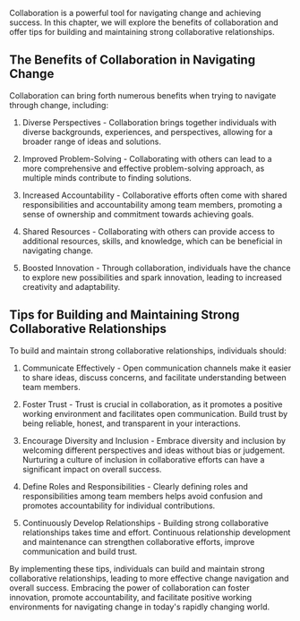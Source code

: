 
Collaboration is a powerful tool for navigating change and achieving success. In this chapter, we will explore the benefits of collaboration and offer tips for building and maintaining strong collaborative relationships.

The Benefits of Collaboration in Navigating Change
--------------------------------------------------

Collaboration can bring forth numerous benefits when trying to navigate through change, including:

1. Diverse Perspectives - Collaboration brings together individuals with diverse backgrounds, experiences, and perspectives, allowing for a broader range of ideas and solutions.

2. Improved Problem-Solving - Collaborating with others can lead to a more comprehensive and effective problem-solving approach, as multiple minds contribute to finding solutions.

3. Increased Accountability - Collaborative efforts often come with shared responsibilities and accountability among team members, promoting a sense of ownership and commitment towards achieving goals.

4. Shared Resources - Collaborating with others can provide access to additional resources, skills, and knowledge, which can be beneficial in navigating change.

5. Boosted Innovation - Through collaboration, individuals have the chance to explore new possibilities and spark innovation, leading to increased creativity and adaptability.

Tips for Building and Maintaining Strong Collaborative Relationships
--------------------------------------------------------------------

To build and maintain strong collaborative relationships, individuals should:

1. Communicate Effectively - Open communication channels make it easier to share ideas, discuss concerns, and facilitate understanding between team members.

2. Foster Trust - Trust is crucial in collaboration, as it promotes a positive working environment and facilitates open communication. Build trust by being reliable, honest, and transparent in your interactions.

3. Encourage Diversity and Inclusion - Embrace diversity and inclusion by welcoming different perspectives and ideas without bias or judgement. Nurturing a culture of inclusion in collaborative efforts can have a significant impact on overall success.

4. Define Roles and Responsibilities - Clearly defining roles and responsibilities among team members helps avoid confusion and promotes accountability for individual contributions.

5. Continuously Develop Relationships - Building strong collaborative relationships takes time and effort. Continuous relationship development and maintenance can strengthen collaborative efforts, improve communication and build trust.

By implementing these tips, individuals can build and maintain strong collaborative relationships, leading to more effective change navigation and overall success. Embracing the power of collaboration can foster innovation, promote accountability, and facilitate positive working environments for navigating change in today's rapidly changing world.
